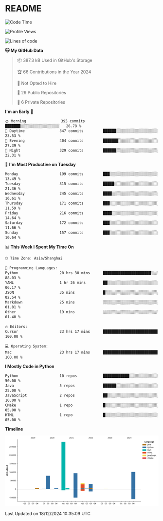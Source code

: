 # README

<!--START_SECTION:waka-->
![Code Time](http://img.shields.io/badge/Code%20Time-1%2C110%20hrs%2019%20mins-blue)

![Profile Views](http://img.shields.io/badge/Profile%20Views-30-blue)

![Lines of code](https://img.shields.io/badge/From%20Hello%20World%20I%27ve%20Written-631.9%20thousand%20lines%20of%20code-blue)

**🐱 My GitHub Data** 

> 📦 387.3 kB Used in GitHub's Storage 
 > 
> 🏆 66 Contributions in the Year 2024
 > 
> 🚫 Not Opted to Hire
 > 
> 📜 29 Public Repositories 
 > 
> 🔑 6 Private Repositories 
 > 
**I'm an Early 🐤** 

```text
🌞 Morning                395 commits         ███████░░░░░░░░░░░░░░░░░░   26.78 % 
🌆 Daytime                347 commits         ██████░░░░░░░░░░░░░░░░░░░   23.53 % 
🌃 Evening                404 commits         ███████░░░░░░░░░░░░░░░░░░   27.39 % 
🌙 Night                  329 commits         ██████░░░░░░░░░░░░░░░░░░░   22.31 % 
```
📅 **I'm Most Productive on Tuesday** 

```text
Monday                   199 commits         ███░░░░░░░░░░░░░░░░░░░░░░   13.49 % 
Tuesday                  315 commits         █████░░░░░░░░░░░░░░░░░░░░   21.36 % 
Wednesday                245 commits         ████░░░░░░░░░░░░░░░░░░░░░   16.61 % 
Thursday                 171 commits         ███░░░░░░░░░░░░░░░░░░░░░░   11.59 % 
Friday                   216 commits         ████░░░░░░░░░░░░░░░░░░░░░   14.64 % 
Saturday                 172 commits         ███░░░░░░░░░░░░░░░░░░░░░░   11.66 % 
Sunday                   157 commits         ███░░░░░░░░░░░░░░░░░░░░░░   10.64 % 
```


📊 **This Week I Spent My Time On** 

```text
🕑︎ Time Zone: Asia/Shanghai

💬 Programming Languages: 
Python                   20 hrs 30 mins      ██████████████████████░░░   88.03 % 
YAML                     1 hr 26 mins        ██░░░░░░░░░░░░░░░░░░░░░░░   06.17 % 
JSON                     35 mins             █░░░░░░░░░░░░░░░░░░░░░░░░   02.54 % 
Markdown                 25 mins             ░░░░░░░░░░░░░░░░░░░░░░░░░   01.81 % 
Other                    19 mins             ░░░░░░░░░░░░░░░░░░░░░░░░░   01.40 % 

🔥 Editors: 
Cursor                   23 hrs 17 mins      █████████████████████████   100.00 % 

💻 Operating System: 
Mac                      23 hrs 17 mins      █████████████████████████   100.00 % 
```

**I Mostly Code in Python** 

```text
Python                   10 repos            ████████████░░░░░░░░░░░░░   50.00 % 
Java                     5 repos             ██████░░░░░░░░░░░░░░░░░░░   25.00 % 
JavaScript               2 repos             ██░░░░░░░░░░░░░░░░░░░░░░░   10.00 % 
CMake                    1 repo              █░░░░░░░░░░░░░░░░░░░░░░░░   05.00 % 
HTML                     1 repo              █░░░░░░░░░░░░░░░░░░░░░░░░   05.00 % 
```



**Timeline**

![Lines of Code chart](https://raw.githubusercontent.com/XeonHis/XeonHis/main/assets/bar_graph.png)


 Last Updated on 18/12/2024 10:35:09 UTC
<!--END_SECTION:waka-->

